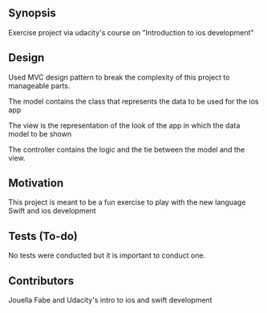 ## Synopsis

Exercise project via udacity's course on "Introduction to ios development" 

## Design

Used MVC design pattern to break the complexity of this project to manageable parts. 

The model contains the class that represents the data to be used for the ios app

The view is the representation of the look of the app in which the data model to be shown

The controller contains the logic and the tie between the model and the view. 

## Motivation

This project is meant to be a fun exercise to play with the new language Swift and ios development

## Tests (To-do)

No tests were conducted but it is important to conduct one. 

## Contributors

Jouella Fabe and Udacity's intro to ios and swift development

